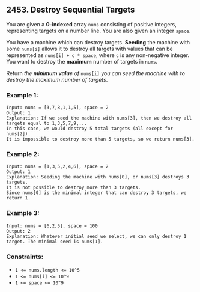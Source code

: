 ## 2453. Destroy Sequential Targets

You are given a **0-indexed** array ```nums``` consisting of positive integers, representing targets on a number line. You are also given an integer ```space```.

You have a machine which can destroy targets. **Seeding** the machine with some ```nums[i]``` allows it to destroy all targets with values that can be represented as ```nums[i] + c * space```, where ```c``` is any non-negative integer. You want to destroy the **maximum** number of targets in ```nums```.

Return *the **minimum value** of* ```nums[i]``` *you can seed the machine with to destroy the maximum number of targets*.

### Example 1:
```
Input: nums = [3,7,8,1,1,5], space = 2
Output: 1
Explanation: If we seed the machine with nums[3], then we destroy all targets equal to 1,3,5,7,9,...
In this case, we would destroy 5 total targets (all except for nums[2]).
It is impossible to destroy more than 5 targets, so we return nums[3].
```
### Example 2:
```
Input: nums = [1,3,5,2,4,6], space = 2
Output: 1
Explanation: Seeding the machine with nums[0], or nums[3] destroys 3 targets.
It is not possible to destroy more than 3 targets.
Since nums[0] is the minimal integer that can destroy 3 targets, we return 1.
```
### Example 3:
```
Input: nums = [6,2,5], space = 100
Output: 2
Explanation: Whatever initial seed we select, we can only destroy 1 target. The minimal seed is nums[1].
```

### Constraints:

* ```1 <= nums.length <= 10^5```
* ```1 <= nums[i] <= 10^9```
* ```1 <= space <= 10^9```